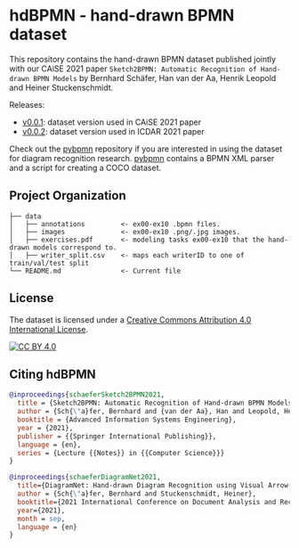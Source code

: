 # hdBPMN - hand-drawn BPMN dataset

This repository contains the hand-drawn BPMN dataset published jointly with our CAiSE 2021 paper `Sketch2BPMN: Automatic Recognition of Hand-drawn BPMN Models` by Bernhard Schäfer, Han van der Aa, Henrik Leopold and Heiner Stuckenschmidt.

Releases:
- [v0.0.1](../../releases/tag/v0.0.1): dataset version used in CAiSE 2021 paper
- [v0.0.2](../../releases/tag/v0.0.2): dataset version used in ICDAR 2021 paper

Check out the [pybpmn](https://github.com/dwslab/pybpmn) repository if you are interested in using the dataset for diagram recognition research.
[pybpmn](https://github.com/dwslab/pybpmn) contains a BPMN XML parser and a script for creating a COCO dataset.

## Project Organization

```
├── data
│   ├── annotations         <- ex00-ex10 .bpmn files.
│   ├── images              <- ex00-ex10 .png/.jpg images.
│   ├── exercises.pdf       <- modeling tasks ex00-ex10 that the hand-drawn models correspond to.
│   ├── writer_split.csv    <- maps each writerID to one of train/val/test split
└── README.md               <- Current file
```

## License

The dataset is licensed under a
[Creative Commons Attribution 4.0 International License][cc-by].

[![CC BY 4.0][cc-by-image]][cc-by]

[cc-by]: http://creativecommons.org/licenses/by/4.0/
[cc-by-image]: https://i.creativecommons.org/l/by/4.0/88x31.png
[cc-by-shield]: https://img.shields.io/badge/License-CC%20BY%204.0-lightgrey.svg

## Citing hdBPMN

```BibTeX
@inproceedings{schaeferSketch2BPMN2021,
  title = {Sketch2BPMN: Automatic Recognition of Hand-drawn BPMN Models},
  author = {Sch{\"a}fer, Bernhard and {van der Aa}, Han and Leopold, Henrik and Stuckenschmidt, Heiner},
  booktitle = {Advanced Information Systems Engineering},
  year = {2021},
  publisher = {{Springer International Publishing}},
  language = {en},
  series = {Lecture {{Notes}} in {{Computer Science}}}
}
```

```BibTeX
@inproceedings{schaeferDiagramNet2021,
  title={DiagramNet: Hand-drawn Diagram Recognition using Visual Arrow-relation Detection},
  author = {Sch{\"a}fer, Bernhard and Stuckenschmidt, Heiner},
  booktitle={2021 International Conference on Document Analysis and Recognition (ICDAR)},
  year={2021},
  month = sep,
  language = {en}
}
```
